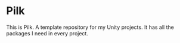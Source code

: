 # Pilk
This is Pilk. A template repository for my Unity projects. It has all the packages I need in every project.
